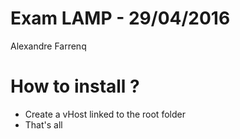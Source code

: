 Exam LAMP - 29/04/2016
==========
Alexandre Farrenq

# How to install ?
- Create a vHost linked to the root folder
- That's all